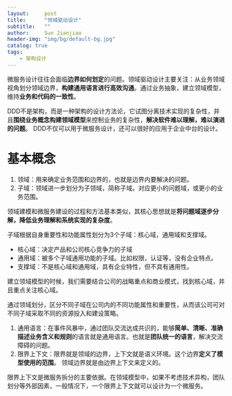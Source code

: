 ```yaml
---
layout:     post
title:      "领域驱动设计"  
subtitle:   ""
author:     Sun Jianjiao
header-img: "img/bg/default-bg.jpg"
catalog: true
tags:
    - 架构设计
---
```


微服务设计往往会面临**边界如何划定**的问题。领域驱动设计主要关注：从业务领域视角划分领域边界，**构建通用语言进行高效沟通**。通过业务抽象，建立领域模型，维持**业务和代码的一致性**。

DDD不是架构，而是一种架构的设计方法论，它试图分离技术实现的复杂性，并且**围绕业务概念构建领域模型**来控制业务的复杂性，**解决软件难以理解，难以演进的问题**。 DDD不仅可以用于微服务设计，还可以很好的应用于企业中台的设计。

# 基本概念

1. 领域：用来确定业务范围和边界的，也就是边界内要解决的问题。
2. 子域：领域进一步划分为子领域，简称子域。对应更小的问题域，或更小的业务范围。

领域建模和微服务建设的过程和方法基本类似，其核心思想就是**将问题域逐步分解，降低业务理解和系统实现的复杂度**。

子域根据自身重要性和功能属性划分为3个子域：核心域，通用域和支撑域。

- 核心域：决定产品和公司核心竞争力的子域
- 通用域：被多个子域通用功能的子域。比如权限，认证等，没有企业特点。
- 支撑域：不是核心域和通用域，具有企业特性，但不具有通用性。

建立领域模型的时候，我们需要结合公司的战略重点和商业模式，找到核心域，并且重点关注核心域。

通过领域划分，区分不同子域在公司内的不同功能属性和重要性，从而该公司可对不同子域采取不同的资源投入和建设策略。

1. 通用语言：在事件风暴中，通过团队交流达成共识的，能够**简单、清晰、准确描述业务含义和规则**的语言就是通用语言。也就是**团队统一的语言**，解决交流障碍的问题。
2. 限界上下文：限界就是领域的边界，上下文就是语义环境。这个边界**定义了模型使用的范围**。 领域边界就是由边界上下文来定义的。

限界上下文是微服务拆分的主要依据。在领域模型中，如果不考虑技术异构，团队划分等外部因素，一般情况下，一个限界上下文就可以设计为一个微服务。
